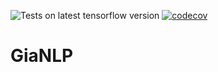 ![Tests on latest tensorflow version](https://github.com/jian01/GiaNLP/actions/workflows/tests.yml/badge.svg?branch=initial_setup) [![codecov](https://codecov.io/gh/jian01/GiaNLP/branch/initial_setup/graph/badge.svg)](https://codecov.io/gh/jian01/GiaNLP)
# GiaNLP

